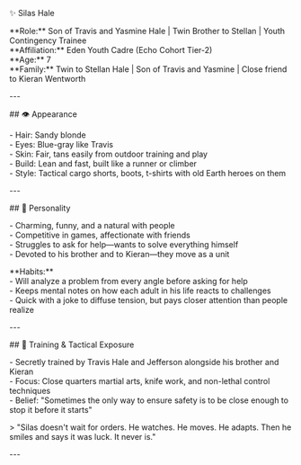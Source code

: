 ✨ Silas Hale

\*\*Role:\*\* Son of Travis and Yasmine Hale | Twin Brother to Stellan | Youth Contingency Trainee    
\*\*Affiliation:\*\* Eden Youth Cadre (Echo Cohort Tier-2)    
\*\*Age:\*\* 7    
\*\*Family:\*\* Twin to Stellan Hale | Son of Travis and Yasmine | Close friend to Kieran Wentworth

\---

\#\# 👁️ Appearance

\- Hair: Sandy blonde    
\- Eyes: Blue-gray like Travis    
\- Skin: Fair, tans easily from outdoor training and play    
\- Build: Lean and fast, built like a runner or climber    
\- Style: Tactical cargo shorts, boots, t-shirts with old Earth heroes on them

\---

\#\# 🧠 Personality

\- Charming, funny, and a natural with people    
\- Competitive in games, affectionate with friends    
\- Struggles to ask for help—wants to solve everything himself    
\- Devoted to his brother and to Kieran—they move as a unit

\*\*Habits:\*\*    
\- Will analyze a problem from every angle before asking for help    
\- Keeps mental notes on how each adult in his life reacts to challenges    
\- Quick with a joke to diffuse tension, but pays closer attention than people realize

\---

\#\# 💪 Training & Tactical Exposure

\- Secretly trained by Travis Hale and Jefferson alongside his brother and Kieran    
\- Focus: Close quarters martial arts, knife work, and non-lethal control techniques    
\- Belief: "Sometimes the only way to ensure safety is to be close enough to stop it before it starts"

\> "Silas doesn't wait for orders. He watches. He moves. He adapts. Then he smiles and says it was luck. It never is."

\---  
